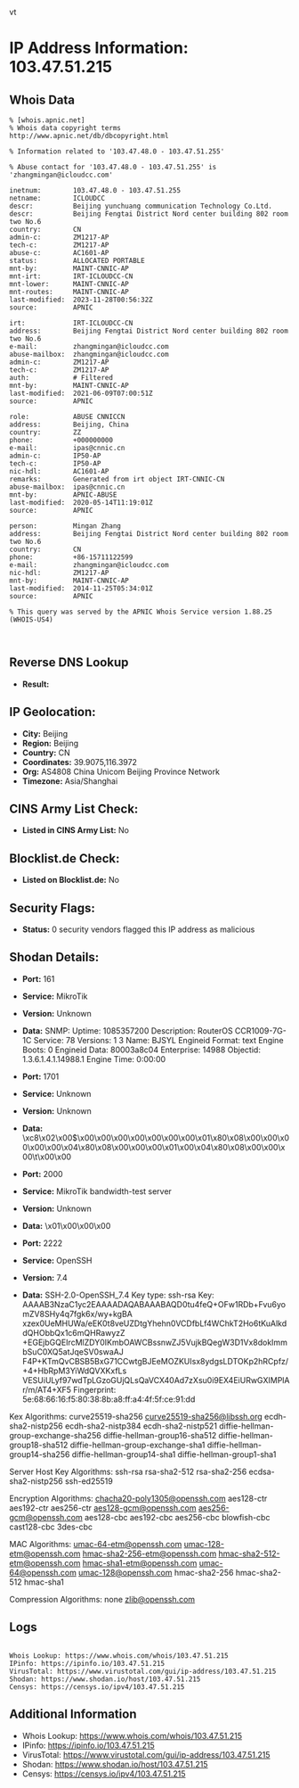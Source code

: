 vt
# IP Address Information: 103.47.51.215

## Whois Data
```
% [whois.apnic.net]
% Whois data copyright terms    http://www.apnic.net/db/dbcopyright.html

% Information related to '103.47.48.0 - 103.47.51.255'

% Abuse contact for '103.47.48.0 - 103.47.51.255' is 'zhangmingan@icloudcc.com'

inetnum:        103.47.48.0 - 103.47.51.255
netname:        ICLOUDCC
descr:          Beijing yunchuang communication Technology Co.Ltd.
descr:          Beijing Fengtai District Nord center building 802 room two No.6
country:        CN
admin-c:        ZM1217-AP
tech-c:         ZM1217-AP
abuse-c:        AC1601-AP
status:         ALLOCATED PORTABLE
mnt-by:         MAINT-CNNIC-AP
mnt-irt:        IRT-ICLOUDCC-CN
mnt-lower:      MAINT-CNNIC-AP
mnt-routes:     MAINT-CNNIC-AP
last-modified:  2023-11-28T00:56:32Z
source:         APNIC

irt:            IRT-ICLOUDCC-CN
address:        Beijing Fengtai District Nord center building 802 room two No.6
e-mail:         zhangmingan@icloudcc.com
abuse-mailbox:  zhangmingan@icloudcc.com
admin-c:        ZM1217-AP
tech-c:         ZM1217-AP
auth:           # Filtered
mnt-by:         MAINT-CNNIC-AP
last-modified:  2021-06-09T07:00:51Z
source:         APNIC

role:           ABUSE CNNICCN
address:        Beijing, China
country:        ZZ
phone:          +000000000
e-mail:         ipas@cnnic.cn
admin-c:        IP50-AP
tech-c:         IP50-AP
nic-hdl:        AC1601-AP
remarks:        Generated from irt object IRT-CNNIC-CN
abuse-mailbox:  ipas@cnnic.cn
mnt-by:         APNIC-ABUSE
last-modified:  2020-05-14T11:19:01Z
source:         APNIC

person:         Mingan Zhang
address:        Beijing Fengtai District Nord center building 802 room two No.6
country:        CN
phone:          +86-15711122599
e-mail:         zhangmingan@icloudcc.com
nic-hdl:        ZM1217-AP
mnt-by:         MAINT-CNNIC-AP
last-modified:  2014-11-25T05:34:01Z
source:         APNIC

% This query was served by the APNIC Whois Service version 1.88.25 (WHOIS-US4)



```
## Reverse DNS Lookup
- **Result:** 

## IP Geolocation:
- **City:** Beijing
- **Region:** Beijing
- **Country:** CN
- **Coordinates:** 39.9075,116.3972
- **Org:** AS4808 China Unicom Beijing Province Network
- **Timezone:** Asia/Shanghai

## CINS Army List Check:
- **Listed in CINS Army List:** 
No

## Blocklist.de Check:
- **Listed on Blocklist.de:** 
No

## Security Flags:
- **Status:** 0 security vendors flagged this IP address as malicious

## Shodan Details:
- **Port:** 161
- **Service:** MikroTik
- **Version:** Unknown
- **Data:** SNMP:
  Uptime: 1085357200
  Description: RouterOS CCR1009-7G-1C
  Service: 78
  Versions:
    1
    3
  Name: BJSYL
  Engineid Format: text
  Engine Boots: 0
  Engineid Data: 80003a8c04
  Enterprise: 14988
  Objectid: 1.3.6.1.4.1.14988.1
  Engine Time: 0:00:00

- **Port:** 1701
- **Service:** Unknown
- **Version:** Unknown
- **Data:** \xc8\x02\x00$\x00\x00\x00\x00\x00\x00\x00\x01\x80\x08\x00\x00\x00\x00\x00\x04\x80\x08\x00\x00\x00\x01\x00\x04\x80\x08\x00\x00\x00\t\x00\x00

- **Port:** 2000
- **Service:** MikroTik bandwidth-test server
- **Version:** Unknown
- **Data:** \x01\x00\x00\x00

- **Port:** 2222
- **Service:** OpenSSH
- **Version:** 7.4
- **Data:** SSH-2.0-OpenSSH_7.4
Key type: ssh-rsa
Key: AAAAB3NzaC1yc2EAAAADAQABAAABAQD0tu4feQ+OFw1RDb+Fvu6yomZV8SHy4q7fgk6x/wy+kgBA
xzex0UeMHUWa/eEK0t8veUZDtgYhehn0VCDfbLf4WChkT2Ho6tKuAlkddQHObbQx1c6mQHRawyzZ
+EGEjbGQEIrcMlZDY0IKmbOAWCBssnwZJ5VujkBQegW3D1Vx8dokImmbSuC0XQ5atJqeSV0swaAJ
F4P+KTmQvCBSB5BxG71CCwtgBJEeMOZKUIsx8ydgsLDTOKp2hRCpfz/+4+HbRpM3YiWdQVXKxfLs
VESUiULyf97wdTpLGzoGUjQLsQaVCX40Ad7zXsu0i9EX4EiURwGXIMPlAr/m/AT4+XF5
Fingerprint: 5e:68:66:16:f5:80:38:8b:a8:ff:a4:4f:5f:ce:91:dd

Kex Algorithms:
	curve25519-sha256
	curve25519-sha256@libssh.org
	ecdh-sha2-nistp256
	ecdh-sha2-nistp384
	ecdh-sha2-nistp521
	diffie-hellman-group-exchange-sha256
	diffie-hellman-group16-sha512
	diffie-hellman-group18-sha512
	diffie-hellman-group-exchange-sha1
	diffie-hellman-group14-sha256
	diffie-hellman-group14-sha1
	diffie-hellman-group1-sha1

Server Host Key Algorithms:
	ssh-rsa
	rsa-sha2-512
	rsa-sha2-256
	ecdsa-sha2-nistp256
	ssh-ed25519

Encryption Algorithms:
	chacha20-poly1305@openssh.com
	aes128-ctr
	aes192-ctr
	aes256-ctr
	aes128-gcm@openssh.com
	aes256-gcm@openssh.com
	aes128-cbc
	aes192-cbc
	aes256-cbc
	blowfish-cbc
	cast128-cbc
	3des-cbc

MAC Algorithms:
	umac-64-etm@openssh.com
	umac-128-etm@openssh.com
	hmac-sha2-256-etm@openssh.com
	hmac-sha2-512-etm@openssh.com
	hmac-sha1-etm@openssh.com
	umac-64@openssh.com
	umac-128@openssh.com
	hmac-sha2-256
	hmac-sha2-512
	hmac-sha1

Compression Algorithms:
	none
	zlib@openssh.com


## Logs
```

Whois Lookup: https://www.whois.com/whois/103.47.51.215
IPinfo: https://ipinfo.io/103.47.51.215
VirusTotal: https://www.virustotal.com/gui/ip-address/103.47.51.215
Shodan: https://www.shodan.io/host/103.47.51.215
Censys: https://censys.io/ipv4/103.47.51.215

```
## Additional Information
- Whois Lookup: https://www.whois.com/whois/103.47.51.215
- IPinfo: https://ipinfo.io/103.47.51.215
- VirusTotal: https://www.virustotal.com/gui/ip-address/103.47.51.215
- Shodan: https://www.shodan.io/host/103.47.51.215
- Censys: https://censys.io/ipv4/103.47.51.215

